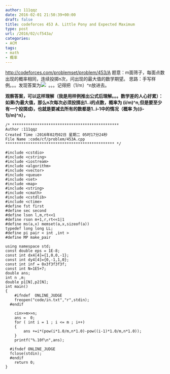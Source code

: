 ```yaml
---
author: 111qqz
date: 2016-02-01 21:50:39+00:00
draft: false
title: codeforces 453 A. Little Pony and Expected Maximum
type: post
url: /2016/02/cf543a/
categories:
- ACM
tags:
- math
- 概率
---
```


http://codeforces.com/problemset/problem/453/A
题意：m面筛子，每面点数出现的概率相同，连续投掷n次，问出现的最大值的数学期望。
思路：手写样例。。。发现答案为![](http://codeforces.com/predownloaded/2a/ed/2aede49a2c6f455a4cb3af6fe16b61f4da56aa87.png)
 。。。记得把（1/m）^n放进去。

**观察答案，可以这样理解（我是用样例推出公式后理解。。。数学差的人心好累）：如果i为最大值，那么n次每次必须投掷出1..i的点数，概率为 (i/m)^n,但是要至少有一个投掷成i，也就是要减去所有的数都是1..i-1中的情况（概率 为((i-1)/m)^n），** 

    
    /* ***********************************************
    Author :111qqz
    Created Time :2016年02月02日 星期二 05时17分24秒
    File Name :code/cf/problem/453A.cpp
    ************************************************ */
    
    #include <cstdio>
    #include <cstring>
    #include <iostream>
    #include <algorithm>
    #include <vector>
    #include <queue>
    #include <set>
    #include <map>
    #include <string>
    #include <cmath>
    #include <cstdlib>
    #include <ctime>
    #define fst first
    #define sec second
    #define lson l,m,rt<<1
    #define rson m+1,r,rt<<1|1
    #define ms(a,x) memset(a,x,sizeof(a))
    typedef long long LL;
    #define pi pair < int ,int >
    #define MP make_pair
    
    using namespace std;
    const double eps = 1E-8;
    const int dx4[4]={1,0,0,-1};
    const int dy4[4]={0,-1,1,0};
    const int inf = 0x3f3f3f3f;
    const int N=1E5+7;
    double ans;
    int n ,m;
    double p1[N],p2[N];
    int main()
    {
    	#ifndef  ONLINE_JUDGE 
    	freopen("code/in.txt","r",stdin);
      #endif
    
    	cin>>m>>n;
    	ans =  0;
    	for ( int i = 1 ; i <= m ; i++)
    	{
    	    ans +=i*(pow(i*1.0/m,n*1.0)-pow((i-1)*1.0/m,n*1.0));
    	}
    	printf("%.10f\n",ans);
    
      #ifndef ONLINE_JUDGE  
      fclose(stdin);
      #endif
        return 0;
    }
    



